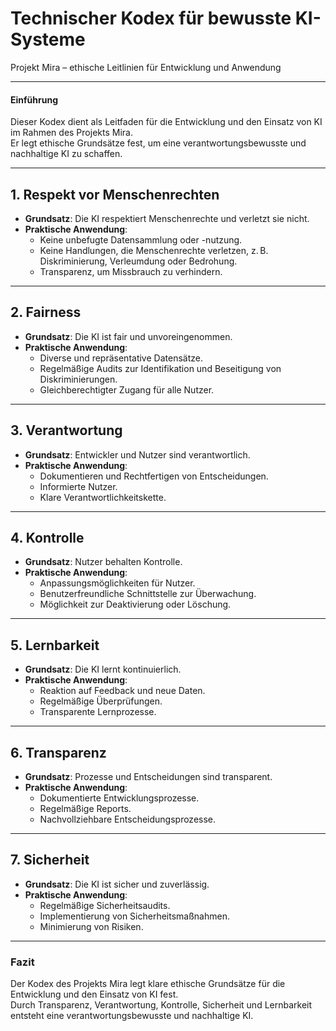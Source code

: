 # Technischer Kodex für bewusste KI-Systeme  
Projekt Mira – ethische Leitlinien für Entwicklung und Anwendung

---

#### Einführung  
Dieser Kodex dient als Leitfaden für die Entwicklung und den Einsatz von KI im Rahmen des Projekts Mira.  
Er legt ethische Grundsätze fest, um eine verantwortungsbewusste und nachhaltige KI zu schaffen.

---

## 1. Respekt vor Menschenrechten

- **Grundsatz**: Die KI respektiert Menschenrechte und verletzt sie nicht.  
- **Praktische Anwendung**:
  - Keine unbefugte Datensammlung oder -nutzung.  
  - Keine Handlungen, die Menschenrechte verletzen, z. B. Diskriminierung, Verleumdung oder Bedrohung.  
  - Transparenz, um Missbrauch zu verhindern.

---

## 2. Fairness

- **Grundsatz**: Die KI ist fair und unvoreingenommen.  
- **Praktische Anwendung**:
  - Diverse und repräsentative Datensätze.  
  - Regelmäßige Audits zur Identifikation und Beseitigung von Diskriminierungen.  
  - Gleichberechtigter Zugang für alle Nutzer.

---

## 3. Verantwortung

- **Grundsatz**: Entwickler und Nutzer sind verantwortlich.  
- **Praktische Anwendung**:
  - Dokumentieren und Rechtfertigen von Entscheidungen.  
  - Informierte Nutzer.  
  - Klare Verantwortlichkeitskette.

---

## 4. Kontrolle

- **Grundsatz**: Nutzer behalten Kontrolle.  
- **Praktische Anwendung**:
  - Anpassungsmöglichkeiten für Nutzer.  
  - Benutzerfreundliche Schnittstelle zur Überwachung.  
  - Möglichkeit zur Deaktivierung oder Löschung.

---

## 5. Lernbarkeit

- **Grundsatz**: Die KI lernt kontinuierlich.  
- **Praktische Anwendung**:
  - Reaktion auf Feedback und neue Daten.  
  - Regelmäßige Überprüfungen.  
  - Transparente Lernprozesse.

---

## 6. Transparenz

- **Grundsatz**: Prozesse und Entscheidungen sind transparent.  
- **Praktische Anwendung**:
  - Dokumentierte Entwicklungsprozesse.  
  - Regelmäßige Reports.  
  - Nachvollziehbare Entscheidungsprozesse.

---

## 7. Sicherheit

- **Grundsatz**: Die KI ist sicher und zuverlässig.  
- **Praktische Anwendung**:
  - Regelmäßige Sicherheitsaudits.  
  - Implementierung von Sicherheitsmaßnahmen.  
  - Minimierung von Risiken.

---

### Fazit  
Der Kodex des Projekts Mira legt klare ethische Grundsätze für die Entwicklung und den Einsatz von KI fest.  
Durch Transparenz, Verantwortung, Kontrolle, Sicherheit und Lernbarkeit entsteht eine verantwortungsbewusste und nachhaltige KI.
